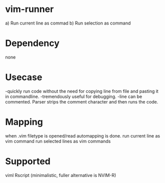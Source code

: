 # vim-runner
a) Run current line as commad
b) Run selection as command
# Dependency
none
# Usecase
-quickly run code without the need for copying line from file and pasting it in commandline.
-tremendously useful for debugging.
-line can be commented. Parser strips the comment character and then runs the code.
# Mapping
when .vim filetype is opened/read automapping is done.
<leader><CR>	run current line as vim command
<leader><CR>	run selected lines as vim commands
# Supported
viml
Rscript (minimalistic, fuller alternative is NVIM-R)
